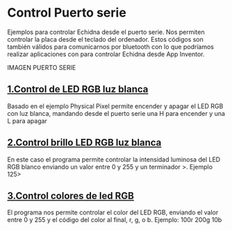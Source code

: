 # Control  Puerto serie

Ejemplos para controlar Echidna desde el puerto serie. Nos permiten controlar la placa desde el teclado del ordenador. Estos códigos son también válidos para comunicarnos por bluetooth con lo que podríamos realizar aplicaciones con para controlar Echidna desde App Inventor.

IMAGEN PUERTO SERIE

## [1.Control de LED RGB luz blanca](https://github.com/EchidnaShield/Recursos/blob/master/Didactica/Actividades_IDE_Arduino/ControlPuertoSerie/PhysicalPixel/PhysicalPixel.ino)
Basado en el ejemplo Physical Pixel permite encender y apagar el LED RGB con luz blanca, mandando desde el puerto serie una H para encender y una L para apagar

## [2.Control brillo LED RGB luz blanca](https://github.com/EchidnaShield/Recursos/blob/master/Didactica/Actividades_IDE_Arduino/ControlPuertoSerie/ControlLedPWM/ControlLedPWM.ino)
En este caso el programa permite controlar la intensidad luminosa del LED RGB blanco enviando un valor entre 0 y 255 y un terminador >. Ejemplo 125>

## [3.Control colores de led RGB](https://github.com/EchidnaShield/Recursos/blob/master/Didactica/Actividades_IDE_Arduino/ControlPuertoSerie/ControlLedRGBPWM/ControlLedRGBPWM.ino)
El programa nos permite controlar el color del LED RGB, enviando el valor entre 0 y 255 y el código del color al final, r, g, o b. Ejemplo: 100r 200g 10b
